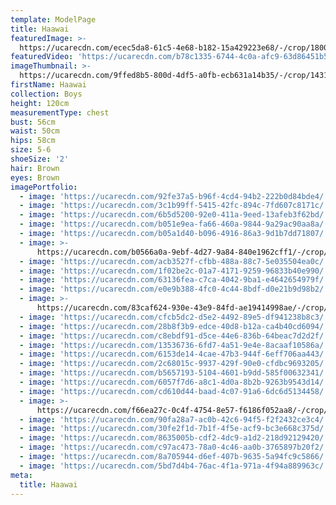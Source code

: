 ```yaml
---
template: ModelPage
title: Haawai
featuredImage: >-
  https://ucarecdn.com/ecec5da8-61c5-4e68-b182-15a429223e68/-/crop/1800x768/0,0/-/preview/
featuredVideo: 'https://ucarecdn.com/b78c1335-6744-4c0a-afc9-63d86451b5a9/'
imageThumbnail: >-
  https://ucarecdn.com/9ffed8b5-800d-4df5-a0fb-ecb631a14b35/-/crop/1431x1835/271,0/-/preview/
firstName: Haawai
collection: Boys
height: 120cm
measurementType: chest
bust: 56cm
waist: 50cm
hips: 58cm
size: 5-6
shoeSize: '2'
hair: Brown
eyes: Brown
imagePortfolio:
  - image: 'https://ucarecdn.com/92fe37a5-b96f-4cd4-94b2-222b0d84bde4/'
  - image: 'https://ucarecdn.com/3c1b99ff-5415-42fc-894c-7fd607c8171c/'
  - image: 'https://ucarecdn.com/6b5d5200-92e0-411a-9eed-13afeb3f62bd/'
  - image: 'https://ucarecdn.com/b051e9ea-fa66-460a-9844-9a29ac90aa8a/'
  - image: 'https://ucarecdn.com/b05a1d40-b096-4916-86a3-9d1b7dd71807/'
  - image: >-
      https://ucarecdn.com/b0566a0a-9ebf-4d27-9a84-840e1962cff1/-/crop/472x375/0,0/-/preview/
  - image: 'https://ucarecdn.com/acb3527f-cfbb-488a-88c7-5e035504ea0c/'
  - image: 'https://ucarecdn.com/1f02be2c-01a7-4171-9259-96833b40e990/'
  - image: 'https://ucarecdn.com/63136fea-c7ca-4042-9ba1-e4642654979f/'
  - image: 'https://ucarecdn.com/e0e9b388-4fc0-4c44-8bdf-d0e21b9d98b2/'
  - image: >-
      https://ucarecdn.com/83caf624-930e-43e9-84fd-ae19414998ae/-/crop/457x375/983,0/-/preview/
  - image: 'https://ucarecdn.com/cfcb5dc2-d5e2-4492-89e5-df941238b8c3/'
  - image: 'https://ucarecdn.com/28b8f3b9-edce-40d8-b12a-ca4b40cd6094/'
  - image: 'https://ucarecdn.com/c8ebdf91-d5ce-44e6-836b-64beac7d2d2f/'
  - image: 'https://ucarecdn.com/13536736-6fd7-4a51-9e4e-8acaaf10586a/'
  - image: 'https://ucarecdn.com/6153de14-4cae-47b3-944f-6eff706aa443/'
  - image: 'https://ucarecdn.com/2c68015c-9937-429f-90e0-cfdbc9693205/'
  - image: 'https://ucarecdn.com/b5657193-5104-4601-b9dd-585f00632341/'
  - image: 'https://ucarecdn.com/6057f7d6-a8c1-4d0a-8b2b-9263b9543d14/'
  - image: 'https://ucarecdn.com/cd610d44-baad-4c07-91a6-6dc6d5134458/'
  - image: >-
      https://ucarecdn.com/f66ea27c-0c4f-4754-8e57-f6186f052aa8/-/crop/456x375/493,0/-/preview/
  - image: 'https://ucarecdn.com/90fa28a7-ac0b-42c6-94f5-f2f2432ce3c4/'
  - image: 'https://ucarecdn.com/30fe2f1d-7b1f-4f5e-acf9-bc3e668c375d/'
  - image: 'https://ucarecdn.com/8635005b-cdf2-4dc9-a1d2-218d92129420/'
  - image: 'https://ucarecdn.com/c97ac473-78a0-4c46-aa0b-3765897b20f2/'
  - image: 'https://ucarecdn.com/8a705944-d6ef-407b-9635-5a94fc9c5866/'
  - image: 'https://ucarecdn.com/5bd7d4b4-76ac-4f1a-971a-4f94a889963c/'
meta:
  title: Haawai
---
```


